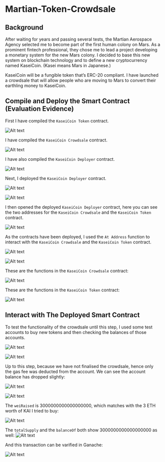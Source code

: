 # Martian-Token-Crowdsale

## Background
After waiting for years and passing several tests, the Martian Aerospace Agency selected me to become part of the first human colony on Mars. As a prominent fintech professional, they chose me to lead a project developing a monetary system for the new Mars colony. I decided to base this new system on blockchain technology and to define a new cryptocurrency named KaseiCoin. (Kasei means Mars in Japanese.)

KaseiCoin will be a fungible token that’s ERC-20 compliant. I have launched a crowdsale that will allow people who are moving to Mars to convert their earthling money to KaseiCoin.

## Compile and Deploy the Smart Contract (Evaluation Evidence)
First I have compiled the `KaseiCoin Token` contract.

![Alt text](Images/KaseiCoin_compiled.png)

I have compiled the `KaseiCoin Crowdsale` contract.

![Alt text](Images/KaseiCoin_Crowdsale_compiled.png)

I have also compiled the `KaseiCoin Deployer` contract.

![Alt text](Images/KaseiCoin_Deployer_compiled.png)

Next, I deployed the `KaseiCoin Deployer` contract.

![Alt text](Images/deployer_before_deploy_sidebar.png)

![Alt text](Images/deployer_after_deployed.png)

I then opened the deployed `KaseiCoin Deployer` contract, here you can see the two addresses for the `KaseiCoin Crowdsale` and the `KaseiCoin Token` contract.

![Alt text](Images/deployer_after_deployed_sidebar.png)

As the contracts have been deployed, I used the `At Address` function to interact with the `KaseiCoin Crowdsale` and the `KaseiCoin Token` contract.

![Alt text](Images/crowdsale_before_deploy_sidebar.png)

![Alt text](Images/KaseiCoin_before_deploy_sidebar.png)

These are the functions in the `KaseiCoin Crowdsale` contract:

![Alt text](Images/crowdsale_after_deployed_sidebar.png)

These are the functions in the `KaseiCoin Token` contract:

![Alt text](Images/KaseiCoin_after_deployed_sidebar.png)

## Interact with The Deployed Smart Contract
To test the functionality of the crowdsale until this step, I used some test accounts to buy new tokens and then checking the balances of those accounts.

![Alt text](Images/buy_token_sidebar_before_01.png)

![Alt text](Images/buy_token_sidebar_before_02.png)

Up to this step, because we have not finalised the crowdsale, hence only the gas fee was deducted from the account. We can see the account balance has dropped slightly:

![Alt text](Images/buy_token_after.png)

![Alt text](Images/buy_token_sidebar_after_01.png)

The `weiRaised` is 3000000000000000000, which matches with the 3 ETH worth of KAI I tried to buy:

![Alt text](Images/buy_token_sidebar_after_02.png)

The `totalSupply` and the `balanceOf` both show 3000000000000000000 as well:
![Alt text](Images/buy_token_sidebar_after_03.png)

And this transaction can be varified in Ganache:

![Alt text](Images/ganache_transaction.png)
